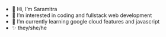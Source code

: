 - 👋 Hi, I’m Saramitra
- 👀 I’m interested in coding and fullstack web development
- 🌱 I’m currently learning google cloud features and javascript
- ✨ they/she/he

<!---
Saramitra/Saramitra is a ✨ special ✨ repository because its `README.md` (this file) appears on your GitHub profile.
You can click the Preview link to take a look at your changes.
--->
